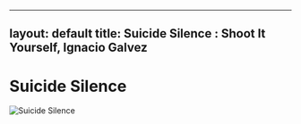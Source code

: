 
---
layout: default
title: Suicide Silence : Shoot It Yourself, Ignacio Galvez
---

# Suicide Silence

![Suicide Silence](http://assets.farmhouse.co/publishing/1-shoot-it-yourself/images/suicide-silence-1.jpg)
